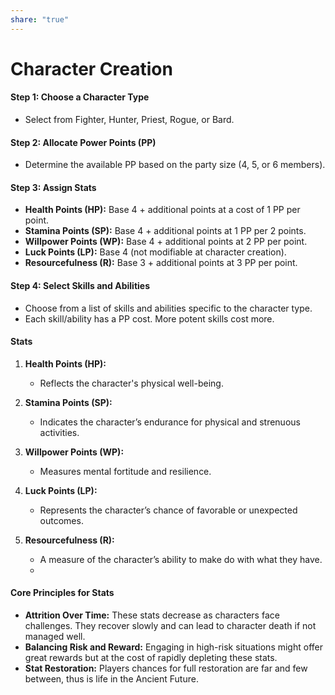 ```yaml
---  
share: "true"  
---  
```

  
# Character Creation  
  
#### Step 1: Choose a Character Type  
  
- Select from Fighter, Hunter, Priest, Rogue, or Bard.  
  
#### Step 2: Allocate Power Points (PP)  
  
- Determine the available PP based on the party size (4, 5, or 6 members).  
  
#### Step 3: Assign Stats  
  
- **Health Points (HP):** Base 4 + additional points at a cost of 1 PP per point.  
- **Stamina Points (SP):** Base 4 + additional points at 1 PP per 2 points.  
- **Willpower Points (WP):** Base 4 + additional points at 2 PP per point.  
- **Luck Points (LP):** Base 4 (not modifiable at character creation).  
- **Resourcefulness (R):** Base 3 + additional points at 3 PP per point.  
  
#### Step 4: Select Skills and Abilities  
  
- Choose from a list of skills and abilities specific to the character type.  
- Each skill/ability has a PP cost. More potent skills cost more.  
  
#### Stats  
  
1. **Health Points (HP):**  
   - Reflects the character's physical well-being.  
  
2. **Stamina Points (SP):**  
   - Indicates the character’s endurance for physical and strenuous activities.  
  
3. **Willpower Points (WP):**  
   - Measures mental fortitude and resilience.  
  
4. **Luck Points (LP):**  
   - Represents the character’s chance of favorable or unexpected outcomes.  
  
5. **Resourcefulness (R):**  
   - A measure of the character’s ability to make do with what they have.  
   -   
#### Core Principles for Stats  
  
- **Attrition Over Time:** These stats decrease as characters face challenges. They recover slowly and can lead to character death if not managed well.  
- **Balancing Risk and Reward:** Engaging in high-risk situations might offer great rewards but at the cost of rapidly depleting these stats.  
- **Stat Restoration:** Players chances for full restoration are far and few between, thus is life in the Ancient Future.